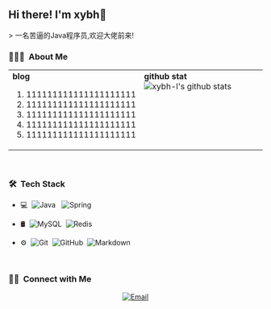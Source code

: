 <h2>Hi there! I'm xybh👋</h2>
> 一名苦逼的Java程序员,欢迎大佬前来! 

<h3> 👨🏻‍💻 &nbsp;About Me </h3>
<table>
  <tr>
    <td valign="top" width="50%">
        <b>blog</b>
        <ol>
            <li>111111111111111111111</li>
            <li>111111111111111111111</li>
            <li>111111111111111111111</li>
            <li>111111111111111111111</li>
            <li>111111111111111111111</li>
        </ol>
      </td>
    <td valign="top" width="50%">
        <b>github stat</b>
        <img src="https://github-readme-stats.vercel.app/api?username=xybh-l" alt="xybh-l's github stats">
	</td>
  </tr>
</table>
<br/>
<h3> 🛠 &nbsp;Tech Stack</h3>

- 💻 &nbsp;![Java](https://img.shields.io/badge/-Java-333333?style=flat&logo=Java&logoColor=007396)  &nbsp; ![Spring](https://img.shields.io/badge/-Spring-333333?style=flat&logo=Spring&logoColor=green)

- 🛢 &nbsp;![MySQL](https://img.shields.io/badge/-MySQL-333333?style=flat&logo=mysql)&nbsp; ![Redis](https://img.shields.io/badge/-Redis-333333?style=flat&logo=Redis&logoColor=red)

- ⚙️ &nbsp;![Git](https://img.shields.io/badge/-Git-333333?style=flat&logo=git)&nbsp; ![GitHub](https://img.shields.io/badge/-GitHub-333333?style=flat&logo=github)&nbsp; ![Markdown](https://img.shields.io/badge/-Markdown-333333?style=flat&logo=markdown)

<br/>

<h3> 🤝🏻 &nbsp;Connect with Me </h3>

<p align="center">
<a href="mailto:a1353433900@gmail.com"><img alt="Email" src="https://img.shields.io/badge/Email-a1353433900@gmail.com-blue?style=flat-square&logo=gmail"></a>
</p>
